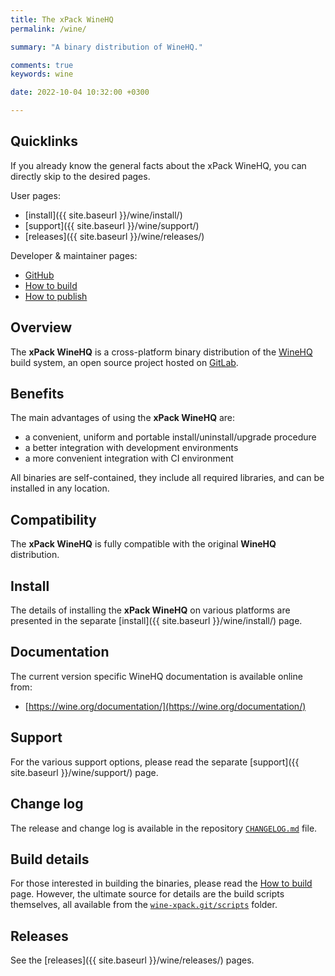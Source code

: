 ```yaml
---
title: The xPack WineHQ
permalink: /wine/

summary: "A binary distribution of WineHQ."

comments: true
keywords: wine

date: 2022-10-04 10:32:00 +0300

---
```


## Quicklinks

If you already know the general facts about the xPack WineHQ, you can
directly skip to the desired pages.

User pages:

- [install]({{ site.baseurl }}/wine/install/)
- [support]({{ site.baseurl }}/wine/support/)
- [releases]({{ site.baseurl }}/wine/releases/)

Developer & maintainer pages:

- [GitHub](https://github.com/xpack-dev-tools/wine-xpack/)
- [How to build](https://github.com/xpack-dev-tools/wine-xpack/blob/xpack/README-BUILD.md)
- [How to publish](https://github.com/xpack-dev-tools/wine-xpack/blob/xpack/README-RELEASE.md)

## Overview

The **xPack WineHQ** is a cross-platform binary distribution of the
[WineHQ](https://www.winehq.org) build system,
an open source project hosted on
[GitLab](https://gitlab.winehq.org/).

## Benefits

The main advantages of using the **xPack WineHQ** are:

- a convenient, uniform and portable install/uninstall/upgrade procedure
- a better integration with development environments
- a more convenient integration with CI environment

All binaries are self-contained, they include all required libraries,
and can be installed in any location.

## Compatibility

The **xPack WineHQ** is fully compatible with the original **WineHQ**
distribution.

## Install

The details of installing the **xPack WineHQ** on various platforms are
presented in the separate
[install]({{ site.baseurl }}/wine/install/) page.

## Documentation

The current version specific WineHQ documentation is available online from:

- [https://wine.org/documentation/](https://wine.org/documentation/)

## Support

For the various support options, please read the separate
[support]({{ site.baseurl }}/wine/support/) page.

## Change log

The release and change log is available in the repository
[`CHANGELOG.md`](https://github.com/xpack-dev-tools/wine-xpack/blob/xpack/CHANGELOG.md) file.

## Build details

For those interested in building the binaries, please read the
[How to build](https://github.com/xpack-dev-tools/wine-xpack/blob/xpack/README-BUILD.md)
page.
However, the ultimate source for details are the build scripts themselves,
all available from the
[`wine-xpack.git/scripts`](https://github.com/xpack-dev-tools/wine-xpack/tree/xpack/scripts/)
folder.

## Releases

See the [releases]({{ site.baseurl }}/wine/releases/) pages.
